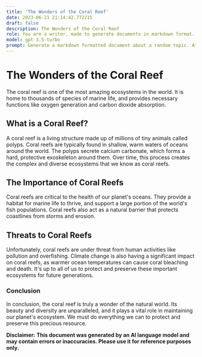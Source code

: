 ```yaml
---
title: 'The Wonders of the Coral Reef'
date: 2023-06-21 21:14:42.772215
draft: false
description: The Wonders of the Coral Reef
role: You are a writer, made to generate documents in markdown format. It is very important that all of the documents you generate are in valid markdown format.
model: gpt-3.5-turbo
prompt: Generate a markdown formatted document about a random topic. At the bottom, include a disclaimer explaining that the document was generated by you. The first line of the document should be the title. Make sure that the entire document is in proper markdown format, using a mix of various tags to make the document visually appealing.
---
```


# The Wonders of the Coral Reef

The coral reef is one of the most amazing ecosystems in the world. It is home to thousands of species of marine life, and provides necessary functions like oxygen generation and carbon dioxide absorption.  

## What is a Coral Reef?

A coral reef is a living structure made up of millions of tiny animals called polyps. Coral reefs are typically found in shallow, warm waters of oceans around the world. The polyps secrete calcium carbonate, which forms a hard, protective exoskeleton around them. Over time, this process creates the complex and diverse ecosystems that we know as coral reefs.

## The Importance of Coral Reefs

Coral reefs are critical to the health of our planet's oceans. They provide a habitat for marine life to thrive, and support a large portion of the world's fish populations. Coral reefs also act as a natural barrier that protects coastlines from storms and erosion.

## Threats to Coral Reefs

Unfortunately, coral reefs are under threat from human activities like pollution and overfishing. Climate change is also having a significant impact on coral reefs, as warmer ocean temperatures can cause coral bleaching and death. It's up to all of us to protect and preserve these important ecosystems for future generations.

### Conclusion

In conclusion, the coral reef is truly a wonder of the natural world. Its beauty and diversity are unparalleled, and it plays a vital role in maintaining our planet's ecosystem. We must do everything we can to protect and preserve this precious resource. 

**Disclaimer: This document was generated by an AI language model and may contain errors or inaccuracies. Please use it for reference purposes only.**